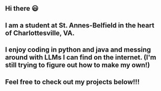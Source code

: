 ## Hi there 😃
## I am a student at St. Annes-Belfield in the heart of Charlottesville, VA.
## I enjoy coding in python and java and messing around with LLMs I can find on the internet. (I'm still trying to figure out how to make my own!)
## Feel free to check out my projects below!!!
